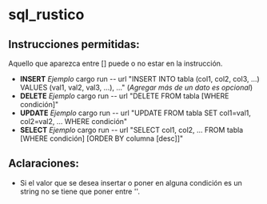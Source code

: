 # sql_rustico

## Instrucciones permitidas:
Aquello que aparezca entre \[\] puede o no estar en la instrucción.
- **INSERT**
    *Ejemplo*
    cargo run -- url "INSERT INTO tabla (col1, col2, col3, ...) VALUES (val1, val2, val3, ...), ..." (*Agregar más de un dato es opcional*)
- **DELETE**
    *Ejemplo*
    cargo run -- url "DELETE FROM tabla \[WHERE condición\]"
- **UPDATE**
    *Ejemplo*
    cargo run -- url "UPDATE FROM tabla SET col1=val1, col2=val2, ... WHERE condición"
- **SELECT**
    *Ejemplo*
    cargo run -- url "SELECT col1, col2, ... FROM tabla \[WHERE condición\] \[ORDER BY columna \[desc\]\]"

## Aclaraciones:
- Si el valor que se desea insertar o poner en alguna condición es un string no se tiene que poner entre ''.
